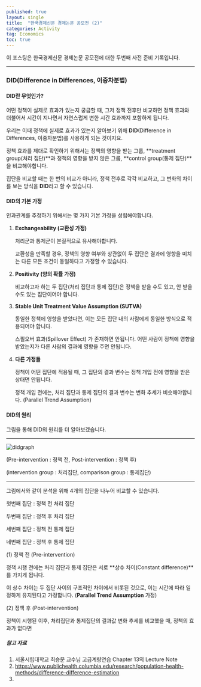 ```yaml
---
published: true
layout: single
title:  "한국경제신문 경제논문 공모전 (2)"
categories: Activity
tag: Economics
toc: true
---
```


이 포스팅은 한국경제신문 경제논문 공모전에 대한 두번째 사전 준비 기록입니다.

___



### DID(Difference in Differences, 이중차분법)



#### DID란 무엇인가?

어떤 정책이 실제로 효과가 있는지 궁금할 때, 그저 정책 전후만 비교하면 정책 효과와 더불어서 시간이 지나면서 자연스럽게 변한 시간 효과까지 포함하게 됩니다.

우리는 이때 정책에 실제로 효과가 있는지 알아보기 위해 **DID**(Difference in Differences, 이중차분법)를 사용하게 되는 것이지요.

정책 효과를 제대로 확인하기 위해서는 정책의 영향을 받는 그룹, **treatment group(처리 집단)**과 정책의 영향을 받지 않은 그룹, **control group(통제 집단)**을 비교해야합니다.

집단을 비교할 때는 한 번의 비교가 아니라, 정책 전후로 각각 비교하고, 그 변화의 차이를 보는 방식을 **DID**라고 할 수 있습니다.



#### DID의 기본 가정

인과관계를 추정하기 위해서는 몇 가지 기본 가정을 성립해야합니다.

1. **Exchangeability (교환성 가정)**

   처리군과 통제군이 본질적으로 유사해야합니다. 

   교환성을 만족할 경우, 정책의 영향 여부와 상관없이 두 집단은 결과에 영향을 미치는 다른 모든 조건이 동일하다고 가정할 수 있습니다.

   

2. **Positivity (양의 확률 가정)**

   비교하고자 하는 두 집단(처리 집단과 통제 집단)은 정책을 받을 수도 있고, 안 받을 수도 있는 집단이어야 합니다.

   

3. **Stable Unit Treatment Value Assumption (SUTVA)**

   동일한 정책에 영향을 받았다면, 이는 모든 집단 내의 사람에게 동일한 방식으로 적용되어야 합니다.

   스필오버 효과(Spillover Effect) 가 존재하면 안됩니다. 어떤 사람이 정책에 영향을 받았는지가 다른 사람의 결과에 영향을 주면 안됩니다.

   

4. **다른 가정들**

   정책이 어떤 집단에 적용될 때, 그 집단의 결과 변수는 정책 개입 전에 영향을 받은 상태면 안됩니다.

   정책 개입 전에는, 처리 집단과 통제 집단의 결과 변수는 변화 추세가 비슷해야합니다. (Parallel Trend Assumption)



#### DID의 원리

그림을 통해 DID의 원리를 더 알아보겠습니다.

---

![didgraph](C:\Users\김충남\Desktop\2025-1\kse128-github-blog\KSE128.github.io\images\2025-03-05-second\didgraph-1741174328864-2.png)

(Pre-intervention : 정책 전, Post-intervention : 정책 후)

(intervention group : 처리집단, comparison group : 통제집단)

---



그림에서와 같이 분석을 위해 4개의 집단을 나누어 비교할 수 있습니다.

첫번째 집단 : 정책 전 처리 집단

두번째 집단 : 정책 후 처리 집단

세번째 집단 : 정책 전 통제 집단

네번째 집단 : 정책 후 통제 집단



(1) 정책 전 (Pre-intervention)

정책 시행 전에는 처리 집단과 통제 집단은 서로 **상수 차이(Constant difference)**를 가지게 됩니다.

이 상수 차이는 두 집단 사이의 구조적인 차이에서 비롯된 것으로, 이는 시간에 따라 일정하게 유지된다고 가정합니다. (**Parallel Trend Assumption** 가정)



(2) 정책 후 (Post-intervention)

정책이 시행된 이후, 처리집단과 통제집단의 결과값 변화 추세를 비교했을 때, 정책의 효과가 없다면







##### 참고 자료

1. 서울시립대학교 최승문 교수님 고급계량연습 Chapter 13의 Lecture Note
2. https://www.publichealth.columbia.edu/research/population-health-methods/difference-difference-estimation
3. 
